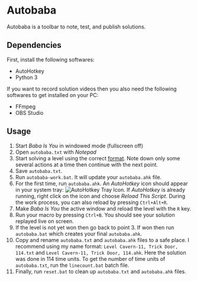 ﻿Autobaba
========

Autobaba is a toolbar to note, test, and publish solutions.


Dependencies
------------

First, install the following softwares:

* AutoHotkey
* Python 3

If you want to record solution videos then you also need the following softwares to get installed on your PC:

* FFmpeg
* OBS Studio


Usage
-----

1. Start *Baba Is You* in windowed mode (fullscreen off)
2. Open `autobaba.txt` with *Notepad*
3. Start solving a level using the correct [format](https://github.com/SzieberthAdam/baba-is-you-solutions#solution-format). Note down only some several actions at a time then continue with the next point.
4. Save `autobaba.txt`.
5. Run `autobaba-work.bat`. It will update your `autobaba.ahk` file.
6. For the first time, run `autobaba.ahk`. An *AutoHotkey* icon should appear in your system tray: ![AutoHotkey Tray Icon](https://raw.githubusercontent.com/SzieberthAdam/baba-is-you-solutions/master/autobaba/img/AHK-Icon5.png). If *AutoHotkey* is already running, right click on the icon and choose *Reload This Script*. During the work process, you can also reload by pressing `Ctrl+Alt+R`.
7. Make *Baba Is You* the active window and reload the level with the `R` key.
8. Run your macro by pressing `Ctrl+B`. You should see your solution replayed live on screen.
9. If the level is not yet won then go back to point 3. If won then run `autobaba.bat` which creates your final `autobaba.ahk`.
10. Copy and rename `autobaba.txt` and `autobaba.ahk` files to a safe place. I recommend using my name format: `Level Cavern-11, Trick Door, 114.txt` and `Level Cavern-11, Trick Door, 114.ahk`. Here the solution was done in 114 time units. To get the number of time units of `autobaba.txt`, run the `linecount.bat` batch file.
11. Finally, run `reset.bat` to clean up `autobaba.txt` and `autobaba.ahk` files.

